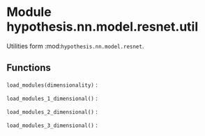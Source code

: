 Module hypothesis.nn.model.resnet.util
======================================
Utilities form :mod:`hypothesis.nn.model.resnet`.

Functions
---------

    
`load_modules(dimensionality)`
:   

    
`load_modules_1_dimensional()`
:   

    
`load_modules_2_dimensional()`
:   

    
`load_modules_3_dimensional()`
: